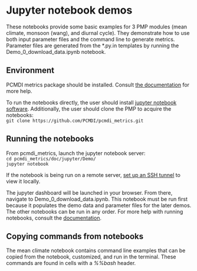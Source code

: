 # Jupyter notebook demos  

These notebooks provide some basic examples for 3 PMP modules (mean climate, monsoon (wang), and diurnal cycle). They demonstrate how to use both input parameter files and the command line to generate metrics. Parameter files are generated from the \*.py.in templates by running the Demo_0_download_data.ipynb notebook.

## Environment  
PCMDI metrics package should be installed. Consult [the documentation](http://pcmdi.github.io/pcmdi_metrics/install-using-anaconda.html) for more help.   

To run the notebooks directly, the user should install [jupyter notebook software](https://jupyter.org/install). Additionally, the user should clone the PMP to acquire the notebooks:  
`git clone https://github.com/PCMDI/pcmdi_metrics.git`  

## Running the notebooks  
From pcmdi_metrics, launch the jupyter notebook server:  
`cd pcmdi_metrics/doc/jupyter/Demo/`  
`jupyter notebook`  

If the notebook is being run on a remote server, [set up an SSH tunnel](https://docs.anaconda.com/anaconda/user-guide/tasks/remote-jupyter-notebook/) to view it locally.  

The jupyter dashboard will be launched in your browser. From there, navigate to Demo_0_download_data.ipynb. This notebook must be run first because it populates the demo data and parameter files for the later demos. The other notebooks can be run in any order. For more help with running notebooks, consult the [documentation](https://jupyter.readthedocs.io/en/latest/running.html#running).  

## Copying commands from notebooks  
The mean climate notebook contains command line examples that can be copied from the notebook, customized, and run in the terminal. These commands are found in cells with a *%%bash* header.
